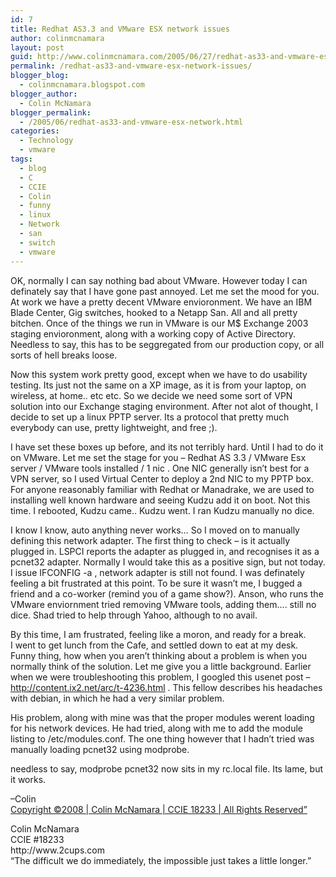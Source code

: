 ```yaml
---
id: 7
title: Redhat AS3.3 and VMware ESX network issues
author: colinmcnamara
layout: post
guid: http://www.colinmcnamara.com/2005/06/27/redhat-as33-and-vmware-esx-network-issues/
permalink: /redhat-as33-and-vmware-esx-network-issues/
blogger_blog:
  - colinmcnamara.blogspot.com
blogger_author:
  - Colin McNamara
blogger_permalink:
  - /2005/06/redhat-as33-and-vmware-esx-network.html
categories:
  - Technology
  - vmware
tags:
  - blog
  - C
  - CCIE
  - Colin
  - funny
  - linux
  - Network
  - san
  - switch
  - vmware
---
```

OK, normally I can say nothing bad about VMware. However today I can definately say that I have gone past annoyed. Let me set the mood for you.  
At work we have a pretty decent VMware envioronment. We have an IBM Blade Center, Gig switches, hooked to a Netapp San. All and all pretty bitchen. Once of the things we run in VMware is our M$ Exchange 2003 staging envioronment, along with a working copy of Active Directory. Needless to say, this has to be seggregated from our production copy, or all sorts of hell breaks loose.

Now this system work pretty good, except when we have to do usability testing. Its just not the same on a XP image, as it is from your laptop, on wireless, at home.. etc etc. So we decide we need some sort of VPN solution into our Exchange staging environment. After not alot of thought, I decide to set up a linux PPTP server. Its a protocol that pretty much everybody can use, pretty lightweight, and free ;).

I have set these boxes up before, and its not terribly hard. Until I had to do it on VMware. Let me set the stage for you &#8211; Redhat AS 3.3 / VMware Esx server / VMware tools installed / 1 nic . One NIC generally isn&#8217;t best for a VPN server, so I used Virtual Center to deploy a 2nd NIC to my PPTP box.  
For anyone reasonably familiar with Redhat or Manadrake, we are used to installing well known hardware and seeing Kudzu add it on boot. Not this time. I rebooted, Kudzu came.. Kudzu went. I ran Kudzu manually no dice.

I know I know, auto anything never works&#8230; So I moved on to manually defining this network adapter. The first thing to check &#8211; is it actually plugged in. LSPCI reports the adapter as plugged in, and recognises it as a pcnet32 adapter. Normally I would take this as a positive sign, but not today. I issue IFCONFIG -a , network adapter is still not found. I was definately feeling a bit frustrated at this point. To be sure it wasn&#8217;t me, I bugged a friend and a co-worker (remind you of a game show?). Anson, who runs the VMware enviornment tried removing VMware tools, adding them&#8230;. still no dice. Shad tried to help through Yahoo, although to no avail.

By this time, I am frustrated, feeling like a moron, and ready for a break.  
I went to get lunch from the Cafe, and settled down to eat at my desk.  
Funny thing, how when you aren&#8217;t thinking about a problem is when you normally think of the solution. Let me give you a little background. Earlier when we were troubleshooting this problem, I googled this usenet post &#8211;  
<http://content.ix2.net/arc/t-4236.html> . This fellow describes his headaches with debian, in which he had a very similar problem.

His problem, along with mine was that the proper modules werent loading for his network devices. He had tried, along with me to add the module listing to /etc/modules.conf. The one thing however that I hadn&#8217;t tried was manually loading pcnet32 using modprobe.

needless to say, modprobe pcnet32 now sits in my rc.local file. Its lame, but it works.

&#8211;Colin  
[Copyright ©2008 | Colin McNamara | CCIE 18233 | All Rights Reserved&#8221;][1]

<p class="blogger-post-footer">
  Colin McNamara<br /> CCIE #18233<br /> http://www.2cups.com<br /> &#8220;The difficult we do immediately, the impossible just takes a little longer.&#8221;
</p>

 [1]: http://www.colinmcnamara.com "Copyright ©2008 | Colin McNamara | CCIE 18233 | All Rights Reserved"
